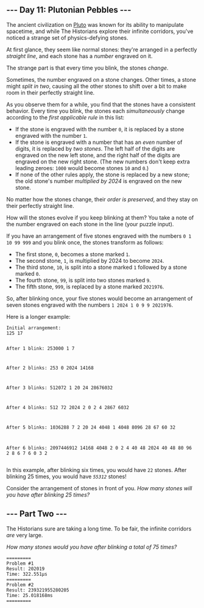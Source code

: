 <h2>--- Day 11: Plutonian Pebbles ---</h2><p>The ancient civilization on <a href="/2019/day/20">Pluto</a> was known for its ability to manipulate spacetime, and while The Historians explore their infinite corridors, you&#39;ve noticed a strange set of physics-defying stones.</p>
<p>At first glance, they seem like normal stones: they&#39;re arranged in a perfectly <em>straight line</em>, and each stone has a <em>number</em> engraved on it.</p>
<p>The strange part is that every time you <span title="No, they&#39;re not statues. Why do you ask?">blink</span>, the stones <em>change</em>.</p>
<p>Sometimes, the number engraved on a stone changes. Other times, a stone might <em>split in two</em>, causing all the other stones to shift over a bit to make room in their perfectly straight line.</p>
<p>As you observe them for a while, you find that the stones have a consistent behavior. Every time you blink, the stones each <em>simultaneously</em> change according to the <em>first applicable rule</em> in this list:</p>
<ul>
<li>If the stone is engraved with the number <code>0</code>, it is replaced by a stone engraved with the number <code>1</code>.</li>
<li>If the stone is engraved with a number that has an <em>even</em> number of digits, it is replaced by <em>two stones</em>. The left half of the digits are engraved on the new left stone, and the right half of the digits are engraved on the new right stone. (The new numbers don&#39;t keep extra leading zeroes: <code>1000</code> would become stones <code>10</code> and <code>0</code>.)</li>
<li>If none of the other rules apply, the stone is replaced by a new stone; the old stone&#39;s number <em>multiplied by 2024</em> is engraved on the new stone.</li>
</ul>
<p>No matter how the stones change, their <em>order is preserved</em>, and they stay on their perfectly straight line.</p>
<p>How will the stones evolve if you keep blinking at them? You take a note of the number engraved on each stone in the line (your puzzle input).</p>
<p>If you have an arrangement of five stones engraved with the numbers <code>0 1 10 99 999</code> and you blink once, the stones transform as follows:</p>
<ul>
<li>The first stone, <code>0</code>, becomes a stone marked <code>1</code>.</li>
<li>The second stone, <code>1</code>, is multiplied by 2024 to become <code>2024</code>.</li>
<li>The third stone, <code>10</code>, is split into a stone marked <code>1</code> followed by a stone marked <code>0</code>.</li>
<li>The fourth stone, <code>99</code>, is split into two stones marked <code>9</code>.</li>
<li>The fifth stone, <code>999</code>, is replaced by a stone marked <code>2021976</code>.</li>
</ul>
<p>So, after blinking once, your five stones would become an arrangement of seven stones engraved with the numbers <code>1 2024 1 0 9 9 2021976</code>.</p>
<p>Here is a longer example:</p>
<pre><code>Initial arrangement:
125 17

After 1 blink:
253000 1 7

After 2 blinks:
253 0 2024 14168

After 3 blinks:
512072 1 20 24 28676032

After 4 blinks:
512 72 2024 2 0 2 4 2867 6032

After 5 blinks:
1036288 7 2 20 24 4048 1 4048 8096 28 67 60 32

After 6 blinks:
2097446912 14168 4048 2 0 2 4 40 48 2024 40 48 80 96 2 8 6 7 6 0 3 2
</code></pre>
<p>In this example, after blinking six times, you would have <code>22</code> stones. After blinking 25 times, you would have <code><em>55312</em></code> stones!</p>
<p>Consider the arrangement of stones in front of you. <em>How many stones will you have after blinking 25 times?</em></p>
<h2 id="part2">--- Part Two ---</h2><p>The Historians sure are taking a long time. To be fair, the infinite corridors <em>are</em> very large.</p>
<p><em>How many stones would you have after blinking a total of 75 times?</em></p>

```
=========
Problem #1
Result: 202019
Time: 322.551µs
=========
Problem #2
Result: 239321955280205
Time: 25.018168ms
=========
```